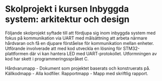 # Skolprojekt i kursen Inbyggda system: arkitektur och design

Följande skolprojekt syftade till att fördjupa sig inom inbyggda system med fokus på kommunikation via UART med målsättning att arbeta närmare hårdvaran och 
få en djupare förståelse för kommunikation mellan enheter. Utförande involverade att med kod utveckla en lösning för STM32-plattformen där vi kan hantera 
LED med UART-protokollet. Utformningen av kod har skett i programmeringsspråket C. 

Hårdvarumapp - Dokument som projektet baserats och konstruerats på.
Källkodmapp - Alla kodfiler.
Rapportmapp - Mapp med skriftlig rapport. 
